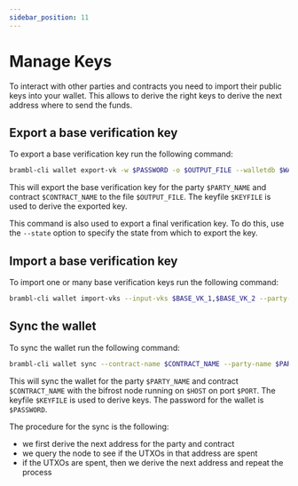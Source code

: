 ```yaml
---
sidebar_position: 11
---
```


# Manage Keys

To interact with other parties and contracts you need to import their public
keys into your wallet. This allows to derive the right keys to derive the next
address where to send the funds.

## Export a base verification key

To export a base verification key run the following command:

```bash
brambl-cli wallet export-vk -w $PASSWORD -o $OUTPUT_FILE --walletdb $WALLET --party-name $PARTY_NAME --contract-name $CONTRACT_NAME --keyfile $KEYFILE -n $NETWORK
```

This will export the base verification key for the party `$PARTY_NAME` and contract `$CONTRACT_NAME` to the file `$OUTPUT_FILE`. The keyfile `$KEYFILE` is used to derive the exported key.

This command is also used to export a final verification key. To do this, use the `--state` option to specify the 
state from which to export the key.

## Import a base verification key

To import one or many base verification keys run the following command:

```bash
brambl-cli wallet import-vks --input-vks $BASE_VK_1,$BASE_VK_2 --party-name $PARTY_NAME --contract-name $CONTRACT_NAME -n $NETWORK --walletdb $WALLET
```

## Sync the wallet

To sync the wallet run the following command:

```bash
brambl-cli wallet sync --contract-name $CONTRACT_NAME --party-name $PARTY_NAME --walletdb $WALLET -n $NETWORK -h $HOST --port $PORT --keyfile $KEYFILE -w $PASSWORD
```

This will sync the wallet for the party `$PARTY_NAME` and contract `$CONTRACT_NAME` with the bifrost node running on `$HOST` on port `$PORT`. The keyfile `$KEYFILE` is used to derive keys. The password for the wallet is `$PASSWORD`. 

The procedure for the sync is the following:

- we first derive the next address for the party and contract
- we query the node to see if the UTXOs in that address are spent
- if the UTXOs are spent, then we derive the next address and repeat the process